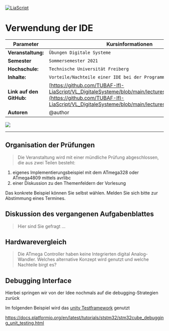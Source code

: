 <!--
author:   Sebastian Zug, Karl Fessel
email:    sebastian.zug@informatik.tu-freiberg.de

version:  0.0.3
language: de
narrator: Deutsch Female

import:  https://raw.githubusercontent.com/liascript-templates/plantUML/master/README.md
         https://github.com/LiaTemplates/AVR8js/main/README.md

icon: https://upload.wikimedia.org/wikipedia/commons/d/de/Logo_TU_Bergakademie_Freiberg.svg
-->

[![LiaScript](https://raw.githubusercontent.com/LiaScript/LiaScript/master/badges/course.svg)](https://liascript.github.io/course/?https://github.com/TUBAF-IfI-LiaScript/VL_DigitaleSysteme/main/exercises/04_IDE_4809.md#1)

# Verwendung der IDE

| Parameter                | Kursinformationen                                                                                                                                                                    |
| ------------------------ | ------------------------------------------------------------------------------------------------------------------------------------------------------------------------------------ |
| **Veranstaltung:**       | `Übungen Digitale Systeme`                                                                                                                                                      |
| **Semester**             | `Sommersemester 2021`                                                                                                                                                                |
| **Hochschule:**          | `Technische Universität Freiberg`                                                                                                                                                    |
| **Inhalte:**             | `Vorteile/Nachteile einer IDE bei der Programmierung`                                                                                            |
| **Link auf den GitHub:** | [https://github.com/TUBAF-IfI-LiaScript/VL_DigitaleSysteme/blob/main/lectures/04_IDE_4809.md](https://github.com/TUBAF-IfI-LiaScript/VL_DigitaleSysteme/blob/main/lectures/04_IDE_4809.md) |
| **Autoren**              | @author                                                                                                                                                                              |

![](https://media.giphy.com/media/3gttGAxMSSofe/giphy-downsized.gif)

---

## Organisation der Prüfungen

> Die Veranstaltung wird mit einer mündliche Prüfung abgeschlossen, die aus zwei Teilen besteht:

1. eigenes Implementierungsbeispiel mit dem ATmega328 oder ATmega4809 mittels avrlibc
2. einer Diskussion zu den Themenfeldern der Vorlesung

Das konkrete Beispiel können Sie selbst wählen. Melden Sie sich bitte zur Abstimmung eines Termines.

## Diskussion des vergangenen Aufgabenblattes

> Hier sind Sie gefragt ...

## Hardwarevergleich

> Die ATmega Controller haben keine Integrierten digital Analog-Wandler. Welches alternative Konzept wird genutzt und welche Nachteile birgt es?


## Debugging Interface

Hierbei springen wir von der Idee nochmals auf die debugging-Strategien zurück

Im folgenden Beispiel wird das [unity Testframework](https://github.com/ThrowTheSwitch/Unity#unity-test-api) genutzt

https://docs.platformio.org/en/latest/tutorials/ststm32/stm32cube_debugging_unit_testing.html
